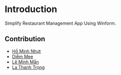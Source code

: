 # Introduction

Simplify Restaurant Management App Using Winform.

## Contribution
- [Hồ Minh Nhựt](https://github.com/Kaito0506)
- [Diễm Mee](https://github.com/minhify)
- [Lê Minh Mẫn](https://github.com/LeMinhMan2809)
- [La Thanh Trọng](https://github.com/LaThanhTrong)

